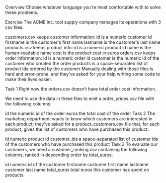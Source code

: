 Overview
Choose whatever language you're most comfortable with to solve these problems.

Exercise
The ACME inc. tool supply company manages its operations with 3 csv files:

customers.csv keeps customer information:
id is a numeric customer id
firstname is the customer's first name
lastname is the customer's last name
products.csv keeps product info:
id is a numeric product id
name is the human-readable name
cost is the product cost in euros
orders.csv keeps order information:
id is a numeric order id
customer is the numeric id of the customer who created the order
products is a space-separated list of product ids ordered by the customer
Manually dealing with those files is hard and error-prone, and they've asked for your help writing some code to make their lives easier.

Task 1
Right now the orders.csv doesn't have total order cost information.

We need to use the data in these files to emit a order_prices.csv file with the following columns:

id the numeric id of the order
euros the total cost of the order
Task 2
The marketing department wants to know which customers are interested in each product; they've asked for a product_customers.csv file that, for each product, gives the list of customers who have purchased this product:

id numeric product id
customer_ids a space-separated list of customer ids of the customers who have purchased this product
Task 3
To evaluate our customers, we need a customer_ranking.csv containing the following columns, ranked in descending order by total_euros:

id numeric id of the customer
firstname customer first name
lastname customer last name
total_euros total euros this customer has spent on products
